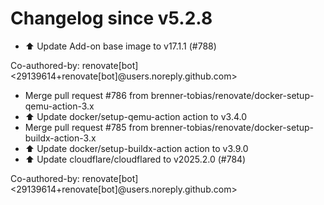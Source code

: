# Changelog since v5.2.8
- ⬆️ Update Add-on base image to v17.1.1 (#788)

Co-authored-by: renovate[bot] <29139614+renovate[bot]@users.noreply.github.com> 
- Merge pull request #786 from brenner-tobias/renovate/docker-setup-qemu-action-3.x 
- ⬆️ Update docker/setup-qemu-action action to v3.4.0 
- Merge pull request #785 from brenner-tobias/renovate/docker-setup-buildx-action-3.x 
- ⬆️ Update docker/setup-buildx-action action to v3.9.0 
- ⬆️ Update cloudflare/cloudflared to v2025.2.0 (#784)

Co-authored-by: renovate[bot] <29139614+renovate[bot]@users.noreply.github.com> 
